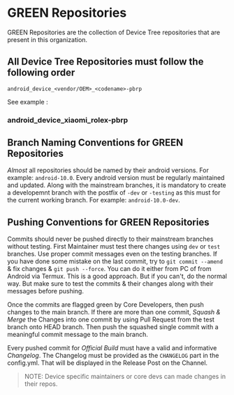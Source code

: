 # GREEN Repositories

GREEN Repositories are the collection of Device Tree repositories that are present in this organization.

## All Device Tree Repositories must follow the following order

`android_device_<vendor/OEM>_<codename>-pbrp`

See example :
### android_device_xiaomi_rolex-pbrp


## Branch Naming Conventions for GREEN Repositories

_Almost_ all repositories should be named by their android versions. For example: `android-10.0`. Every android version must be regularly maintained and updated. Along with the mainstream branches, it is mandatory to create a developemnt branch with the postfix of `-dev` or `-testing` as this must for the current working branch. For example: `android-10.0-dev`.

## Pushing Conventions for GREEN Repositories

Commits should never be pushed directly to their mainstream branches without testing. First Maintainer must test there changes using `dev` or `test` branches.
Use proper commit messages even on the testing branches. If you have done some mistake on the last commit, try to `git commit --amend` & fix changes & `git push --force`. You can do it either from PC of from Android via Termux. This is a good approach. But if you can't, do the normal way. But make sure to test the commits & their changes along with their messages before pushing.

Once the commits are flagged green by Core Developers, then push changes to the main branch. If there are more than one commit, _Squash & Merge_ the Changes into one commit by using Pull Request from the test branch onto HEAD branch. Then push the squashed single commit with a meaningful commit message to the main branch.

Every pushed commit for _Official Build_ must have a valid and informative _Changelog_. The Changelog must be provided as the `CHANGELOG` part in the config.yml. That will be displayed in the Release Post on the Channel.

> NOTE: Device specific maintainers or core devs can made changes in their repos.




